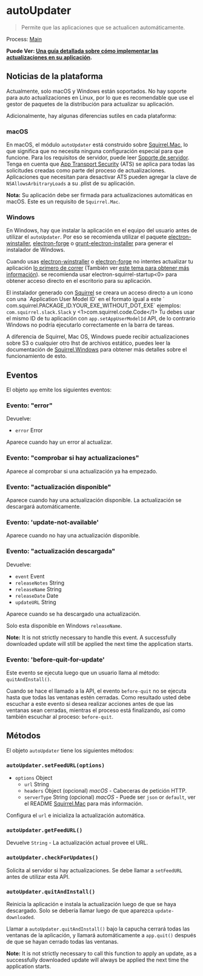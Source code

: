 # autoUpdater

> Permite que las aplicaciones que se actualicen automáticamente.

Process: [Main](../glossary.md#main-process)

**Puede Ver: [Una guía detallada sobre cómo implementar las actualizaciones en su aplicación](../tutorial/updates.md).**

## Noticias de la plataforma

Actualmente, solo macOS y Windows están soportados. No hay soporte para auto actualizaciones en Linux, por lo que es recomendable que use el gestor de paquetes de la distribución para actualizar su aplicación.

Adicionalmente, hay algunas diferencias sutiles en cada plataforma:

### macOS

En macOS, el módulo `autoUpdater` está construido sobre [Squirrel.Mac](https://github.com/Squirrel/Squirrel.Mac), lo que significa que no necesita ninguna configuración especial para que funcione. Para los requisitos de servidor, puede leer [Soporte de servidor](https://github.com/Squirrel/Squirrel.Mac#server-support). Tenga en cuenta que [App Transport Security](https://developer.apple.com/library/content/documentation/General/Reference/InfoPlistKeyReference/Articles/CocoaKeys.html#//apple_ref/doc/uid/TP40009251-SW35) (ATS) se aplica para todas las solicitudes creadas como parte del proceso de actualizaciones. Aplicaciones que necesitan para desactivar ATS pueden agregar la clave de `NSAllowsArbitraryLoads` a su .plist de su aplicación.

**Nota:** Su aplicación debe ser firmada para actualizaciones automáticas en macOS. Este es un requisito de `Squirrel.Mac`.

### Windows

En Windows, hay que instalar la aplicación en el equipo del usuario antes de utilizar el `autoUpdater`. Por eso se recomienda utilizar el paquete [electron-winstaller](https://github.com/electron/windows-installer), [electron-forge](https://github.com/electron-userland/electron-forge) o [grunt-electron-installer](https://github.com/electron/grunt-electron-installer) para generar el instalador de Windows.

Cuando usas [electron-winstraller](https://github.com/electron/windows-installer) o [electron-forge](https://github.com/electron-userland/electron-forge) no intentes actualizar tu aplicación [lo primero de correr](https://github.com/electron/windows-installer#handling-squirrel-events) (También ver [este tema para obtener más información](https://github.com/electron/electron/issues/7155)). se recomienda usar electron-squirrel-startup<0> para obtener acceso directo en el escritorio para su aplicación.</p> 

El instalador generado con [Squirrel](https://msdn.microsoft.com/en-us/library/windows/desktop/dd378459(v=vs.85).aspx) se creara un acceso directo a un icono con una `Application User Model ID` en el formato igual a este ` com.squirrel.PACKAGE_ID.YOUR_EXE_WITHOUT_DOT_EXE` ejemplos: `com.squirrel.slack.Slack` y <1>com.squirrel.code.Code</1> Tu debes usar el mismo ID de tu aplicación con `app.setAppUserModelId` API, de lo contrario Windows no podría ejecutarlo correctamente en la barra de tareas.

A diferencia de Squirrel, Mac OS, Windows puede recibir actualizaciones sobre S3 o cualquier otro lhst de archivos estático, puedes leer la documentación de [Squirrel.Windows](https://github.com/Squirrel/Squirrel.Windows) para obtener más detalles sobre el funcionamiento de esto.

## Eventos

El objeto `app` emite los siguientes eventos:

### Evento: "error"

Devuelve:

* `error` Error

Aparece cuando hay un error al actualizar.

### Evento: "comprobar si hay actualizaciones"

Aparece al comprobar si una actualización ya ha empezado.

### Evento: "actualización disponible"

Aparece cuando hay una actualización disponible. La actualización se descargará automáticamente.

### Evento: 'update-not-available'

Aparece cuando no hay una actualización disponible.

### Evento: "actualización descargada"

Devuelve:

* `event` Event
* `releaseNotes` String
* `releaseName` String
* `releaseDate` Date
* `updateURL` String

Aparece cuando se ha descargado una actualización.

Solo esta disponible en Windows `releaseName`.

**Note:** It is not strictly necessary to handle this event. A successfully downloaded update will still be applied the next time the application starts.

### Evento: 'before-quit-for-update'

Este evento se ejecuta luego que un usuario llama al método: `quitAndInstall()`.

Cuando se hace el llamado a la API, el evento `before-quit` no se ejecuta hasta que todas las ventanas estén cerradas. Como resultado usted debe escuchar a este evento si desea realizar acciones antes de que las ventanas sean cerradas, mientras el proceso está finalizando, así como también escuchar al proceso: `before-quit`.

## Métodos

El objeto `autoUpdater` tiene los siguientes métodos:

### `autoUpdater.setFeedURL(options)`

* `options` Object 
  * `url` String
  * `headers` Object (opcional) *macOS* - Cabeceras de petición HTTP.
  * `serverType` String (opcional) *macOS* - Puede ser `json` or `default`, ver el README [Squirrel.Mac](https://github.com/Squirrel/Squirrel.Mac) para más información.

Configura el `url` e inicializa la actualización automática.

### `autoUpdater.getFeedURL()`

Devuelve `String` - La actualización actual provee el URL.

### `autoUpdater.checkForUpdates()`

Solicita al servidor si hay actualizaciones. Se debe llamar a `setFeedURL` antes de utilizar esta API.

### `autoUpdater.quitAndInstall()`

Reinicia la aplicación e instala la actualización luego de que se haya descargado. Solo se debería llamar luego de que aparezca `update-downloaded`.

Llamar a `autoUpdater.quitAndInstall()` bajo la capucha cerrará todas las ventanas de la aplicación, y llamará automáticamente a `app.quit()` después de que se hayan cerrado todas las ventanas.

**Note:** It is not strictly necessary to call this function to apply an update, as a successfully downloaded update will always be applied the next time the application starts.